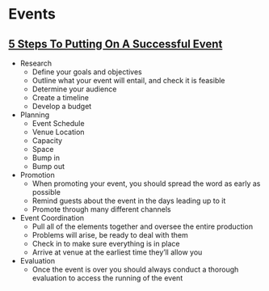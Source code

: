 # Events

## [5 Steps To Putting On A Successful Event](https://blog.markgrowth.com/5-steps-to-putting-on-a-successful-event-aab87538072f)

* Research
  * Define your goals and objectives
  * Outline what your event will entail, and check it is feasible
  * Determine your audience
  * Create a timeline
  * Develop a budget
* Planning
  * Event Schedule
  * Venue Location
  * Capacity
  * Space
  * Bump in
  * Bump out
* Promotion
  * When promoting your event, you should spread the word as early as possible
  * Remind guests about the event in the days leading up to it
  * Promote through many different channels
* Event Coordination
  * Pull all of the elements together and oversee the entire production
  * Problems will arise, be ready to deal with them
  * Check in to make sure everything is in place
  * Arrive at venue at the earliest time they’ll allow you
* Evaluation
  * Once the event is over you should always conduct a thorough evaluation to access the running of the event
